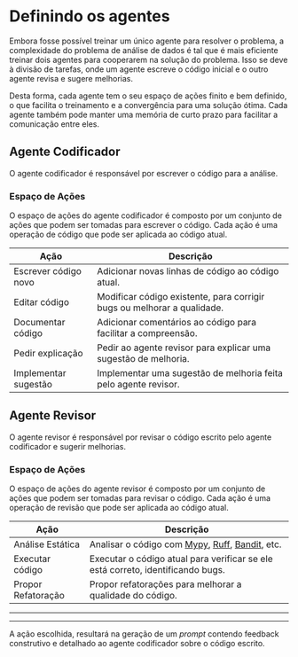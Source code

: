 # Definindo os agentes

Embora fosse possível treinar um único agente para resolver o problema, a complexidade do problema de análise de dados é tal que é mais eficiente treinar dois agentes para cooperarem na solução do problema. Isso se deve à divisão de tarefas, onde um agente escreve o código inicial e o outro agente revisa e sugere melhorias.

Desta forma, cada agente tem o seu espaço de ações finito e bem definido, o que facilita o treinamento e a convergência para uma solução ótima. Cada agente também pode manter uma memória de curto prazo para facilitar a comunicação entre eles.

## Agente Codificador

O agente codificador é responsável por escrever o código para a análise.

### Espaço de Ações

O espaço de ações do agente codificador é composto por um conjunto de ações que podem ser tomadas para escrever o código. Cada ação é uma operação de código que pode ser aplicada ao código atual.

Ação | Descrição
-----|----------
Escrever código novo | Adicionar novas linhas de código ao código atual.
Editar código | Modificar código existente, para corrigir bugs ou melhorar a qualidade.
Documentar código | Adicionar comentários ao código para facilitar a compreensão.
Pedir explicação | Pedir ao agente revisor para explicar uma sugestão de melhoria.
Implementar sugestão | Implementar uma sugestão de melhoria feita pelo agente revisor.

## Agente Revisor

O agente revisor é responsável por revisar o código escrito pelo agente codificador e sugerir melhorias.

### Espaço de Ações

O espaço de ações do agente revisor é composto por um conjunto de ações que podem ser tomadas para revisar o código. Cada ação é uma operação de revisão que pode ser aplicada ao código atual.

Ação | Descrição
-----|----------
Análise Estática | Analisar o código com [Mypy](https://mypy-lang.org/), [Ruff](https://docs.astral.sh/ruff/), [Bandit](https://bandit.readthedocs.io/en/latest/), etc.
Executar código | Executar o código atual para verificar se ele está correto, identificando bugs.
Propor Refatoração | Propor refatorações para melhorar a qualidade do código.
----------------
----------------
A ação escolhida, resultará na geração de um *prompt* contendo feedback construtivo e detalhado ao agente codificador sobre o código escrito.
